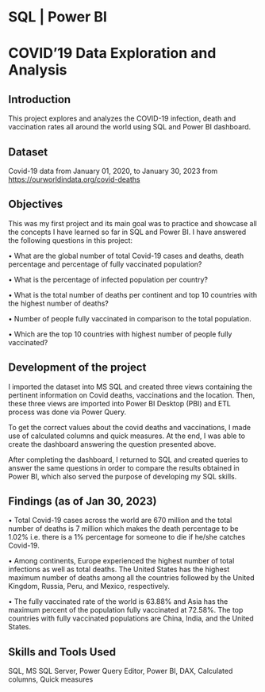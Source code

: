 # SQL | Power BI
# COVID’19 Data Exploration and Analysis
## Introduction
This project explores and analyzes the COVID-19 infection, death and vaccination rates all around the world using SQL and Power BI dashboard.
## Dataset
Covid-19 data from January 01, 2020, to January 30, 2023 from https://ourworldindata.org/covid-deaths
## Objectives
This was my first project and its main goal was to practice and showcase all the concepts I have learned so far in SQL and Power BI. I have answered the following questions in this project:

•	What are the global number of total Covid-19 cases and deaths, death percentage and percentage of fully vaccinated population?

•	What is the percentage of infected population per country?

•	What is the total number of deaths per continent and top 10 countries with the highest number of deaths?

•	Number of people fully vaccinated in comparison to the total population.

•	Which are the top 10 countries with highest number of people fully vaccinated?

## Development of the project

I imported the dataset into MS SQL and created three views containing the pertinent information on Covid deaths, vaccinations and the location. Then, these three views are imported into Power BI Desktop (PBI) and ETL process was done via Power Query.

To get the correct values about the covid deaths and vaccinations, I made use of  calculated columns and quick measures. At the end, I was able to create the dashboard answering the question presented above.

After completing the dashboard, I returned to SQL and created queries to answer the same questions in order to compare the results obtained in Power BI, which also served the purpose of developing my SQL skills.

## Findings (as of Jan 30, 2023)
•	Total Covid-19 cases across the world are 670 million and the total number of deaths is 7 million which makes the death percentage to be 1.02% i.e. there is a 1% percentage for someone to die if he/she catches Covid-19.

•	Among continents, Europe experienced the highest number of total infections as well as total deaths. The United States has the highest maximum number of deaths among all the countries followed by the United Kingdom, Russia, Peru, and Mexico, respectively.

•	The fully vaccinated rate of the world is 63.88% and Asia has the maximum percent of the population fully vaccinated at 72.58%. The top countries with fully vaccinated populations are China, India, and the United States.
## Skills and Tools Used
SQL, MS SQL Server, Power Query Editor, Power BI, DAX, Calculated columns, Quick measures

